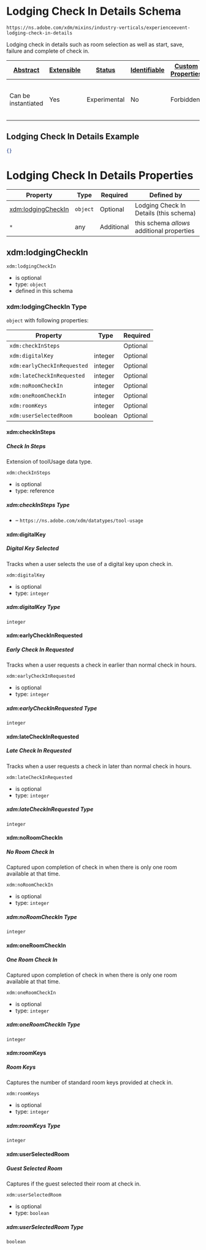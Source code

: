 
# Lodging Check In Details Schema

```
https://ns.adobe.com/xdm/mixins/industry-verticals/experienceevent-lodging-check-in-details
```

Lodging check in details such as room selection as well as start, save, failure and complete of check in.

| [Abstract](../../../../abstract.md) | [Extensible](../../../../extensions.md) | [Status](../../../../status.md) | [Identifiable](../../../../id.md) | [Custom Properties](../../../../extensions.md) | [Additional Properties](../../../../extensions.md) | Defined In |
|-------------------------------------|-----------------------------------------|---------------------------------|-----------------------------------|------------------------------------------------|----------------------------------------------------|------------|
| Can be instantiated | Yes | Experimental | No | Forbidden | Permitted | [mixins/experience-event/industry-verticals/experienceevent-lodging-check-in-details.schema.json](mixins/experience-event/industry-verticals/experienceevent-lodging-check-in-details.schema.json) |

## Lodging Check In Details Example
```json
{}
```

# Lodging Check In Details Properties

| Property | Type | Required | Defined by |
|----------|------|----------|------------|
| [xdm:lodgingCheckIn](#xdmlodgingcheckin) | `object` | Optional | Lodging Check In Details (this schema) |
| `*` | any | Additional | this schema *allows* additional properties |

## xdm:lodgingCheckIn


`xdm:lodgingCheckIn`
* is optional
* type: `object`
* defined in this schema

### xdm:lodgingCheckIn Type


`object` with following properties:


| Property | Type | Required |
|----------|------|----------|
| `xdm:checkInSteps`|  | Optional |
| `xdm:digitalKey`| integer | Optional |
| `xdm:earlyCheckInRequested`| integer | Optional |
| `xdm:lateCheckInRequested`| integer | Optional |
| `xdm:noRoomCheckIn`| integer | Optional |
| `xdm:oneRoomCheckIn`| integer | Optional |
| `xdm:roomKeys`| integer | Optional |
| `xdm:userSelectedRoom`| boolean | Optional |



#### xdm:checkInSteps
##### Check In Steps

Extension of toolUsage data type.

`xdm:checkInSteps`
* is optional
* type: reference

##### xdm:checkInSteps Type


* []() – `https://ns.adobe.com/xdm/datatypes/tool-usage`







#### xdm:digitalKey
##### Digital Key Selected

Tracks when a user selects the use of a digital key upon check in.

`xdm:digitalKey`
* is optional
* type: `integer`

##### xdm:digitalKey Type


`integer`








#### xdm:earlyCheckInRequested
##### Early Check In Requested

Tracks when a user requests a check in earlier than normal check in hours.

`xdm:earlyCheckInRequested`
* is optional
* type: `integer`

##### xdm:earlyCheckInRequested Type


`integer`








#### xdm:lateCheckInRequested
##### Late Check In Requested

Tracks when a user requests a check in later than normal check in hours.

`xdm:lateCheckInRequested`
* is optional
* type: `integer`

##### xdm:lateCheckInRequested Type


`integer`








#### xdm:noRoomCheckIn
##### No Room Check In

Captured upon completion of check in when there is only one room available at that time.

`xdm:noRoomCheckIn`
* is optional
* type: `integer`

##### xdm:noRoomCheckIn Type


`integer`








#### xdm:oneRoomCheckIn
##### One Room Check In

Captured upon completion of check in when there is only one room available at that time.

`xdm:oneRoomCheckIn`
* is optional
* type: `integer`

##### xdm:oneRoomCheckIn Type


`integer`








#### xdm:roomKeys
##### Room Keys

Captures the number of standard room keys provided at check in.

`xdm:roomKeys`
* is optional
* type: `integer`

##### xdm:roomKeys Type


`integer`








#### xdm:userSelectedRoom
##### Guest Selected Room

Captures if the guest selected their room at check in.

`xdm:userSelectedRoom`
* is optional
* type: `boolean`

##### xdm:userSelectedRoom Type


`boolean`









